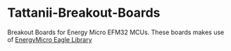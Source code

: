 Tattanii-Breakout-Boards
========================

Breakout Boards for Energy Micro EFM32 MCUs. These boards makes use of [EnergyMicro Eagle Library](https://github.com/viswesr/EnergyMicro-Eagle-Library)
